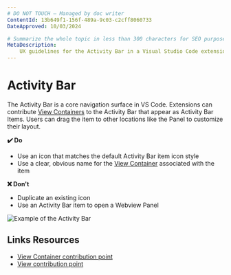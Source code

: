```yaml
---
# DO NOT TOUCH — Managed by doc writer
ContentId: 13b649f1-156f-489a-9c03-c2cff8060733
DateApproved: 10/03/2024

# Summarize the whole topic in less than 300 characters for SEO purpose
MetaDescription:
    UX guidelines for the Activity Bar in a Visual Studio Code extension.
---
```


# Activity Bar

The Activity Bar is a core navigation surface in VS Code. Extensions can
contribute [View Containers](/api/ux-guidelines/views#view-containers) to the
Activity Bar that appear as Activity Bar Items. Users can drag the item to other
locations like the Panel to customize their layout.

**✔️ Do**

-   Use an icon that matches the default Activity Bar item icon style
-   Use a clear, obvious name for the
    [View Container](/api/ux-guidelines/views#view-containers) associated with
    the item

**❌ Don't**

-   Duplicate an existing icon
-   Use an Activity Bar item to open a Webview Panel

![Example of the Activity Bar](images/examples/activity-bar.png)

## Links Resources

-   [View Container contribution point](/api/references/contribution-points#contributes.viewsContainers)
-   [View contribution point](/api/references/contribution-points#contributes.views)
